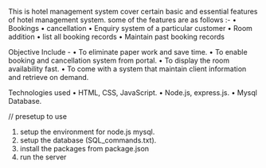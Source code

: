 This is hotel management system cover certain basic and essential features of hotel management system.
some of the features are as follows :-
• Bookings
• cancellation
• Enquiry system of a particular customer
• Room addition
• list all booking records
• Maintain past booking records

Objective Include -
• To eliminate paper work and save time.
• To enable booking and cancellation system from portal.
• To display the room availability fast.
• To come with a system that maintain client information and retrieve on demand.

Technologies used
• HTML, CSS, JavaScript.
• Node.js, express.js.
• Mysql Database.


// presetup to use
1) setup the environment for node.js mysql.
2) setup the database (SQL_commands.txt).
3) install the packages from package.json
4) run the server


